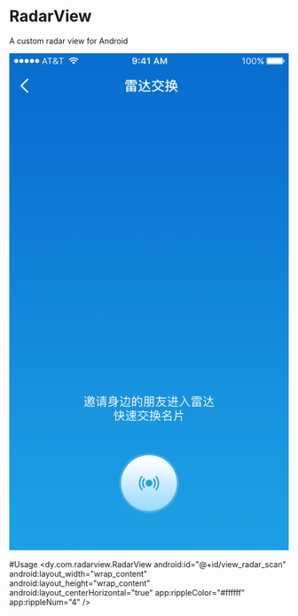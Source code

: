 # RadarView
A custom radar view for Android

<img src="screenshots/effect1.gif" width="640" />


#Usage
    <dy.com.radarview.RadarView
      android:id="@+id/view_radar_scan"
      android:layout_width="wrap_content"
      android:layout_height="wrap_content"
      android:layout_centerHorizontal="true"
      app:rippleColor="#ffffff"
      app:rippleNum="4"
      />

